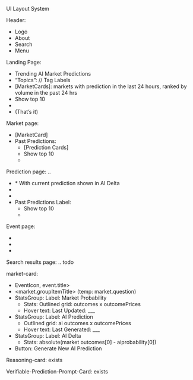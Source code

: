 UI Layout System

Header:
* Logo
* About
* Search
* Menu


Landing Page:
* Trending AI Market Predictions
* “Topics”: // Tag Labels
* [MarketCards]: markets with prediction in the last 24 hours, ranked by volume in the past 24 hrs
* Show top 10
* <click to show more>
* (That’s it)


Market page:
* [MarketCard]
* Past Predictions:
    * [Prediction Cards]
    * Show top 10
    * <click to show more>


Prediction page: ..
* <MarketCard>
    * With current prediction shown in AI Delta
* <Reasoning Card>
* <Verifiable Prediction Prompt Card>
* Past Predictions Label:
    * Show top 10
    * <click to show more>

Event page:
* <EventIcon>
* <Event name value>
* <Market cards ordered by marketoutcome0>

Search results page:
.. todo

market-card:
- EventIcon, event.title>
- <market.groupItemTitle> (temp: market.question)
- StatsGroup: Label: Market Probability
    - Stats: Outlined grid: outcomes x outcomePrices
    - Hover text: Last Updated: ___
- StatsGroup: Label: AI Prediction
    - Outlined grid: ai outcomes x outcomePrices
    - Hover text: Last Generated: ___
- StatsGroup: Label: AI Delta
    - Stats: absolute(market outcomes[0] - aiprobability[0])
- Button: Generate New AI Prediction


Reasoning-card: exists

Verifiable-Prediction-Prompt-Card: exists



